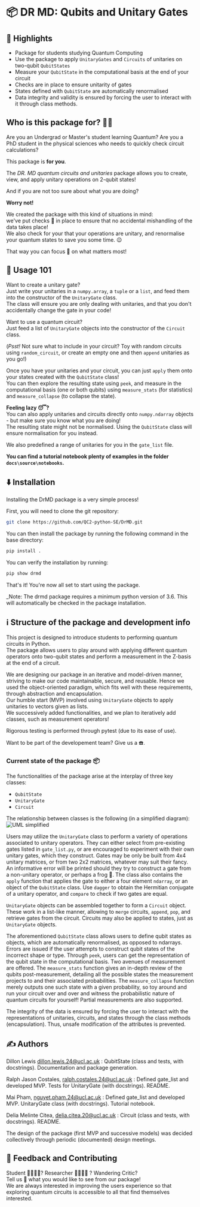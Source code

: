 # 📦 DR MD: Qubits and Unitary Gates

## 🌟 Highlights

- Package for students studying Quantum Computing
- Use the package to apply `UnitaryGates` and `Circuits` of unitaries on two-qubit `QubitStates`
- Measure your `QubitState` in the computational basis at the end of your circuit
- Checks are in place to ensure unitarity of gates
- States defined with `QubitState` are automatically renormalised
- Data integrity and validity is ensured by forcing the user to interact with it through class methods.

## Who is this package for? 🧑‍🎓

Are you an Undergrad or Master's student learning Quantum? Are you a PhD student in the physical sciences who needs to quickly check circuit calculations?

This package is **for you**.

The *DR. MD quantum circuits and unitaries* package allows you to create, view, and apply unitary operations on 2-qubit states!

And if you are not too sure about what you are doing? 

**Worry not!** 

We created the package with this kind of situations in mind: \
we've put checks :guard: in place to ensure that no accidental mishandling of the data takes place!\
We also check for your that your operations are unitary, and renormalise your quantum states to save you some time. 😉

That way you can focus :mag_right: on what matters most!

## 🚀 Usage 101

Want to create a unitary gate?\
Just write your unitaries in a `numpy.array`, a `tuple` or a `list`, and feed them into the constructor of the `UnitaryGate` class. \
The class will ensure you are only dealing with unitaries, and that you don't accidentally change the gate in your code!

Want to use a quantum circuit?\
Just feed a list of `UnitaryGate` objects into the constructor of the `Circuit` class. 

(*Psst!* Not sure what to include in your circuit? Toy with random circuits using `random_circuit`, or create an empty one and then `append` unitaries as you go!)

Once you have your unitaries and your circuit, you can just `apply` them onto your states created with the `QubitState` class!\
You can then explore the resulting state using `peek`, and measure in the computational basis (one or both qubits) using `measure_stats` (for statistics) and `measure_collapse` (to collapse the state).

**Feeling lazy 😴?** \
You can also apply unitaries and circuits directly onto `numpy.ndarray` objects - but make sure you know what you are doing! \
The resulting state might not be normalised. Using the `QubitState` class will ensure normalisation for you instead.

We also predefined a range of unitaries for you in the `gate_list` file.

**You can find a tutorial notebook plenty of examples in the folder `docs\source\notebooks`.** 

## ⬇️ Installation

Installing the DrMD package is a very simple process!

First, you will need to clone the git repository:

```bash
git clone https://github.com/QC2-python-SE/DrMD.git
```

You can then install the package by running the following command in the base directory:

```bash
pip install .
```

You can verify the installation by running:

```bash
pip show drmd
```

That's it! You're now all set to start using the package.

_Note: The drmd package requires a minimum python version of 3.6. This will automatically be checked in the package installation.

## ℹ️ Structure of the package and development info

This project is designed to introduce students to performing quantum circuits in Python. \
The package allows users to play around with applying different quantum operators onto two-qubit states and perform a measurement in the Z-basis at the end of a circuit.

We are designing our package in an iterative and model-driven manner, striving to make our code maintainable, secure, and reusable. Hence we used the object-oriented paradigm, which fits well with these requirements, through abstraction and encapsulation.\
Our humble start (MVP) involved using `UnitaryGate` objects to apply unitaries to vectors given as lists. \
We successively added functionalities, and we plan to iteratively add classes, such as measurement operators! 

Rigorous testing is performed through pytest (due to its ease of use).

Want to be part of the developement team? Give us a ☎️. 

### Current state of the package 📦

The functionalities of the package arise at the interplay of three key classes: 
* `QubitState`
* `UnitaryGate`
* `Circuit`

The relationship between classes is the following (in a simplified diagram):
![UML simplified](https://github.com/user-attachments/assets/71916319-1a67-4d13-9fd0-ef604987ee62)

Users may utilize the ```UnitaryGate``` class to perform a variety of operations associated to unitary operators. They can either select from pre-existing gates listed in `gate_list.py`, or are encouraged to experiment with their own unitary gates, which they construct. Gates may be only be built from 4x4 unitary matrices, or from two 2x2 matrices, whatever may suit their fancy. An informative error will be printed should they try to construct a gate from a non-unitary operator, or perhaps a frog :frog:. The class also contains the ```apply``` function that applies the gate to either a four element ```ndarray```, or an object of the ```QubitState``` class. Use ``dagger`` to obtain the Hermitian conjugate of a unitary operator, and ```compare``` to check if two gates are equal. 

`UnitaryGate` objects can be assembled together to form a `Circuit` object. These work in a list-like manner, allowing to `merge` circuits, `append`, `pop`, and retrieve gates from the circuit. Circuits may also be applied to states, just as `UnitaryGate` objects. 

The aforementioned ```QubitState``` class allows users to define qubit states as objects, which are automatically renormalised, as opposed to ndarrays. Errors are issued if the user attempts to construct qubit states of the incorrect shape or type. Through ```peek```, users can get the representation of the qubit state in the computational basis. Two avenues of measurement are offered. The ```measure_stats``` function gives an in-depth review of the qubits post-measurement, detailing all the possible states the measurement projects to and their associated probabilities. The ```measure_collapse``` function merely outputs one such state with a given probability, so toy around and run your circuit over and over and witness the probabilistic nature of quantum circuits for yourself! Partial measurements are also supported.

The integrity of the data is ensured by forcing the user to interact with the representations of unitaries, circuits, and states through the class methods (encapsulation). Thus, unsafe modification of the attributes is prevented.

## ✍️ Authors

Dillon Lewis dillon.lewis.24@ucl.ac.uk : QubitState (class and tests, with docstrings). Documentation and package generation. 

Ralph Jason Costales, ralph.costales.24@ucl.ac.uk : Defined gate_list and developed MVP. Tests for UnitaryGate (with docstrings). README.

Mai Pham, nguyet.pham.24@ucl.ac.uk : Defined gate_list and developed MVP. UnitaryGate class (with docstrings). Tutorial notebook.

Delia Melinte Citea, delia.citea.20@ucl.ac.uk : Circuit (class and tests, with docstrings). README. 

The design of the package (first MVP and successive models) was decided collectively through periodic (documented) design meetings.

## 💭 Feedback and Contributing

Student 👨‍🎓👩‍🎓? Researcher 👨‍🔬👩‍🔬 ? Wandering Critic?\
Tell us :e-mail: what you would like to see from our package! \
We are always interested in improving the users experience so that exploring quantum circuits is accessible to all that find themselves interested.
